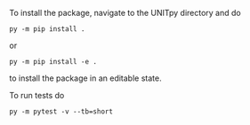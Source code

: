 To install the package, navigate to the UNITpy directory and do
```
py -m pip install .
```
or
```
py -m pip install -e .
```
to install the package in an editable state.

To run tests do
```
py -m pytest -v --tb=short
```
